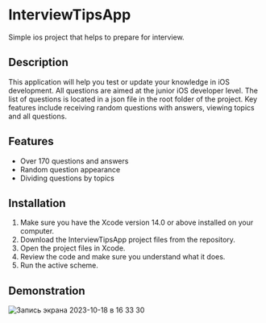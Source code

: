 # InterviewTipsApp

Simple ios project that helps to prepare for interview. 

## Description
This application will help you test or update your knowledge in iOS development. All questions are aimed at the junior iOS developer level. The list of questions is located in a json file in the root folder of the project. Key features include receiving random questions with answers, viewing topics and all questions.

## Features

- Over 170 questions and answers
- Random question appearance
- Dividing questions by topics



## Installation

1. Make sure you have the Xcode version 14.0 or above installed on your computer.
2. Download the InterviewTipsApp project files from the repository.
3. Open the project files in Xcode.
4. Review the code and make sure you understand what it does.
5. Run the active scheme.

## Demonstration

![Запись экрана 2023-10-18 в 16 33 30](https://github.com/klimentiuss/InterviewTipsApp/assets/86960148/8634bd62-693c-4486-9834-1084d5b61348)
